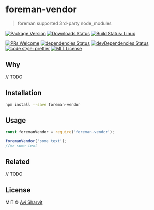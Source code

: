# foreman-vendor

> foreman supported 3rd-party node_modules

[![Package Version](https://img.shields.io/npm/v/foreman-vendor.svg?style=flat-square)](https://www.npmjs.com/package/foreman-vendor)
[![Downloads Status](https://img.shields.io/npm/dm/foreman-vendor.svg?style=flat-square)](https://npm-stat.com/charts.html?package=foreman-vendor&from=2016-04-01)
[![Build Status: Linux](https://img.shields.io/travis/sharvit/foreman-vendor/master.svg?style=flat-square)](https://travis-ci.org/sharvit/foreman-vendor)

[![PRs Welcome](https://img.shields.io/badge/PRs-welcome-brightgreen.svg?style=flat-square)](http://makeapullrequest.com)
[![dependencies Status](https://david-dm.org/sharvit/foreman-vendor/status.svg)](https://david-dm.org/sharvit/foreman-vendor)
[![devDependencies Status](https://david-dm.org/sharvit/foreman-vendor/dev-status.svg)](https://david-dm.org/sharvit/foreman-vendor?type=dev)
[![code style: prettier](https://img.shields.io/badge/code_style-prettier-ff69b4.svg?style=flat-square)](https://github.com/prettier/prettier)
[![MIT License](https://img.shields.io/npm/l/stack-overflow-copy-paste.svg?style=flat-square)](http://opensource.org/licenses/MIT)

## Why

// TODO

## Installation

```sh
npm install --save foreman-vendor
```

## Usage

```js
const foremanVendor = require('foreman-vendor');

foremanVendor('some text');
//=> some text
```

## Related

// TODO

## License

MIT &copy; [Avi Sharvit]()
